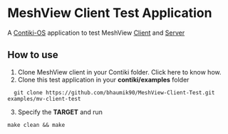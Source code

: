 # MeshView Client Test Application
A [Contiki-OS](https://github.com/contiki-os/contiki) application to test MeshView [Client](https://github.com/bhaumik90/MeshView-Client) and [Server](https://github.com/bhaumik90/MeshView)

## How to use
1. Clone MeshView client in your Contiki folder. Click here to know how.
2. Clone this test application in your **contiki/examples** folder
```
  git clone https://github.com/bhaumik90/MeshView-Client-Test.git examples/mv-client-test
```
3. Specify the **TARGET** and run
```
make clean && make
```